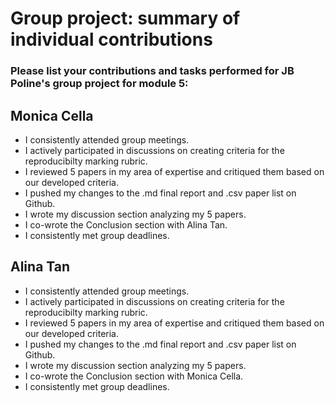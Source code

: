 # Group project: summary of individual contributions

### Please list your contributions and tasks performed for JB Poline's group project for module 5:

## Monica Cella

* I consistently attended group meetings.
* I actively participated in discussions on creating criteria for the reproducibilty marking rubric.
* I reviewed 5 papers in my area of expertise and critiqued them based on our developed criteria.
* I pushed my changes to the .md final report and .csv paper list on Github.
* I wrote my discussion section analyzing my 5 papers.
* I co-wrote the Conclusion section with Alina Tan.
* I consistently met group deadlines. 

## Alina Tan

* I consistently attended group meetings.
* I actively participated in discussions on creating criteria for the reproducibilty marking rubric.
* I reviewed 5 papers in my area of expertise and critiqued them based on our developed criteria.
* I pushed my changes to the .md final report and .csv paper list on Github.
* I wrote my discussion section analyzing my 5 papers.
* I co-wrote the Conclusion section with Monica Cella.
* I consistently met group deadlines. 
